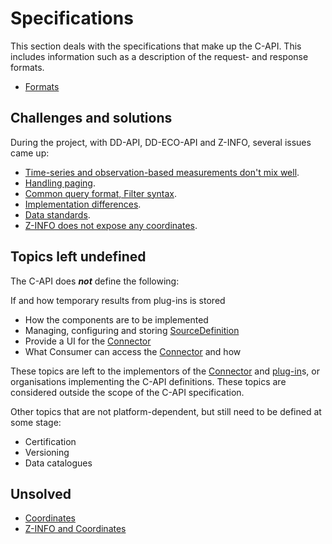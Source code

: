 # Specifications

This section deals with the specifications that make up the C-API.
This includes information such as a description of the request- and response formats.

- [Formats](/specifications/formats/formats.md)

## Challenges and solutions

During the project, with DD-API, DD-ECO-API and Z-INFO, several issues came up:

- [Time-series and observation-based measurements don't mix well](/specifications/timeseries-or-observations.md).
- [Handling paging](/specifications/handling-paging.md).
- [Common query format, Filter syntax](/specifications/filter-syntax.md).
- [Implementation differences](/specifications/implementation-differences.md).
- [Data standards](/specifications/data-standards.md).
- [Z-INFO does not expose any coordinates](/architecture/unsolved/z-info-does-not-export-any-coordinates.md).

## Topics left undefined

The C-API does ***not*** define the following:

If and how temporary results from plug-ins is stored

- How the components are to be implemented
- Managing, configuring and storing [SourceDefinition](/specifications/formats/source-definition.md)
- Provide a UI for the [Connector](/architecture/connector.md)
- What Consumer can access the [Connector](/architecture/connector.md) and how

These topics are left to the implementors of the [Connector](/architecture/connector.md) and [plug-in](/architecture/plug-in.md)s, or organisations implementing the C-API definitions. These topics are considered outside the scope of the C-API specification.

Other topics that are not platform-dependent, but still need to be defined at some stage:

- Certification
- Versioning
- Data catalogues

## Unsolved

- [Coordinates](/architecture/unsolved/coordinates.md)
- [Z-INFO and Coordinates](/architecture/unsolved/z-info-does-not-export-any-coordinates.md)

